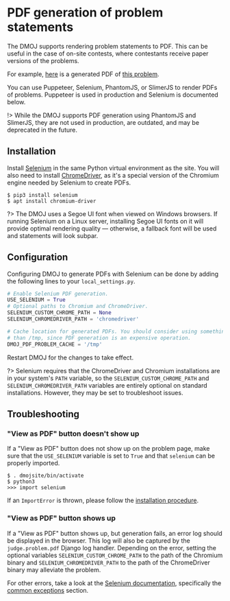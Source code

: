 # PDF generation of problem statements

The DMOJ supports rendering problem statements to PDF. This can be useful in the case of on-site contests, where
contestants receive paper versions of the problems.

For example, [here](https://dmoj.ca/problem/ioi14p1/pdf) is a generated PDF of
[this problem](https://dmoj.ca/problem/ioi14p1).

You can use Puppeteer, Selenium, PhantomJS, or SlimerJS to render PDFs of problems. Puppeteer is used in production and
Selenium is documented below.

!> While the DMOJ supports PDF generation using PhantomJS and SlimerJS, they are not used in production, are outdated,
   and may be deprecated in the future.

## Installation

Install [Selenium](https://www.selenium.dev/) in the same Python virtual environment as the site. You will also need to
install [ChromeDriver](https://chromedriver.chromium.org/downloads), as it's a special version of the Chromium engine
needed by Selenium to create PDFs.

```shell-session
$ pip3 install selenium
$ apt install chromium-driver
```

?>  The DMOJ uses a Segoe UI font when viewed on Windows browsers. If running Selenium on a Linux server, installing
    Segoe UI fonts on it will provide optimal rendering quality &mdash; otherwise, a fallback font will be used and
    statements will look subpar.

## Configuration

Configuring DMOJ to generate PDFs with Selenium can be done by adding the following lines to your `local_settings.py`.

```python
# Enable Selenium PDF generation.
USE_SELENIUM = True
# Optional paths to Chromium and ChromeDriver.
SELENIUM_CUSTOM_CHROME_PATH = None
SELENIUM_CHROMEDRIVER_PATH = 'chromedriver'

# Cache location for generated PDFs. You should consider using something more persistent
# than /tmp, since PDF generation is an expensive operation.
DMOJ_PDF_PROBLEM_CACHE = '/tmp'
```

Restart DMOJ for the changes to take effect.

?>  Selenium requires that the ChromeDriver and Chromium installations are in your system's `PATH` variable, so the
    `SELENIUM_CUSTOM_CHROME_PATH` and `SELENIUM_CHROMEDRIVER_PATH` variables are entirely optional on standard
    installations. However, they may be set to troubleshoot issues.

## Troubleshooting

### "View as PDF" button doesn't show up

If a "View as PDF" button does not show up on the problem page, make sure that the `USE_SELENIUM` variable is set to
`True` and that `selenium` can be properly imported.

```shell-session
$ . dmojsite/bin/activate
$ python3
>>> import selenium
```

If an `ImportError` is thrown, please follow the [installation procedure](#installation).

### "View as PDF" button shows up

If a "View as PDF" button shows up, but generation fails, an error log should be displayed in the browser. This log will
also be captured by the `judge.problem.pdf` Django log handler. Depending on the error, setting the optional variables
`SELENIUM_CUSTOM_CHROME_PATH` to the path of the Chromium binary and `SELENIUM_CHROMEDRIVER_PATH` to the path of the
ChromeDriver binary may alleviate the problem.

For other errors, take a look at the [Selenium documentation](https://www.selenium.dev/documentation/webdriver/),
specifically the
[common exceptions](https://www.selenium.dev/selenium/docs/api/py/common/selenium.common.exceptions.html) section.
